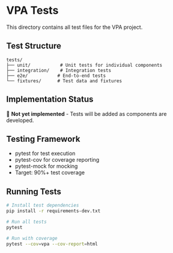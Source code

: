 # VPA Tests

This directory contains all test files for the VPA project.

## Test Structure
```
tests/
├── unit/           # Unit tests for individual components
├── integration/    # Integration tests
├── e2e/           # End-to-end tests
└── fixtures/      # Test data and fixtures
```

## Implementation Status
🔄 **Not yet implemented** - Tests will be added as components are developed.

## Testing Framework
- pytest for test execution
- pytest-cov for coverage reporting
- pytest-mock for mocking
- Target: 90%+ test coverage

## Running Tests
```bash
# Install test dependencies
pip install -r requirements-dev.txt

# Run all tests
pytest

# Run with coverage
pytest --cov=vpa --cov-report=html
```
